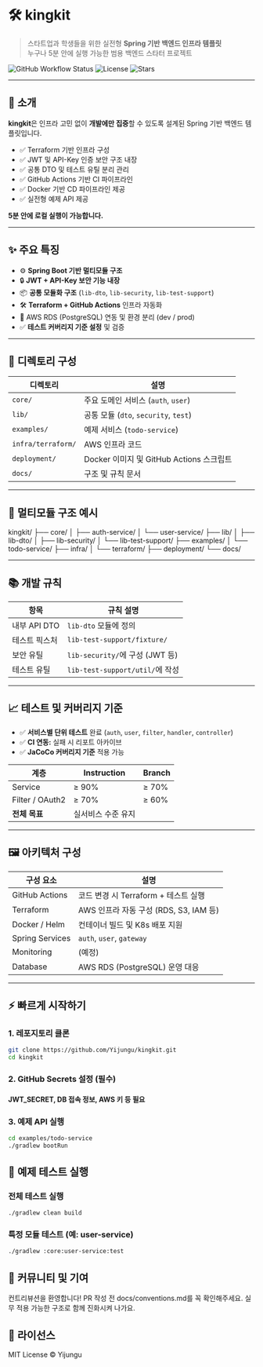 # 🛠️ kingkit

> 스타트업과 학생들을 위한 실전형 **Spring 기반 백엔드 인프라 템플릿**  
> 누구나 5분 안에 실행 가능한 범용 백엔드 스타터 프로젝트

![GitHub Workflow Status](https://img.shields.io/github/actions/workflow/status/Yijungu/kingkit/ci.yml?label=CI)
![License](https://img.shields.io/github/license/Yijungu/kingkit)
![Stars](https://img.shields.io/github/stars/Yijungu/kingkit)

---

## 🚀 소개

**kingkit**은 인프라 고민 없이 **개발에만 집중**할 수 있도록 설계된 Spring 기반 백엔드 템플릿입니다.

- ✅ Terraform 기반 인프라 구성
- ✅ JWT 및 API-Key 인증 보안 구조 내장
- ✅ 공통 DTO 및 테스트 유틸 분리 관리
- ✅ GitHub Actions 기반 CI 파이프라인
- ✅ Docker 기반 CD 파이프라인 제공
- ✅ 실전형 예제 API 제공

**5분 안에 로컬 실행이 가능합니다.**

---

## ✨ 주요 특징

- ⚙️ **Spring Boot 기반 멀티모듈 구조**
- 🔒 **JWT + API-Key 보안 기능 내장**
- 📦 **공통 모듈화 구조** (`lib-dto`, `lib-security`, `lib-test-support`)
- 🛠 **Terraform + GitHub Actions** 인프라 자동화
- 💾 AWS RDS (PostgreSQL) 연동 및 환경 분리 (dev / prod)
- ✅ **테스트 커버리지 기준 설정** 및 검증

---

## 📁 디렉토리 구성

| 디렉토리            | 설명                                  |
|---------------------|---------------------------------------|
| `core/`             | 주요 도메인 서비스 (`auth`, `user`)  |
| `lib/`              | 공통 모듈 (`dto`, `security`, `test`) |
| `examples/`         | 예제 서비스 (`todo-service`)          |
| `infra/terraform/`  | AWS 인프라 코드                       |
| `deployment/`       | Docker 이미지 및 GitHub Actions 스크립트 |
| `docs/`             | 구조 및 규칙 문서                     |

---

## 🧩 멀티모듈 구조 예시

kingkit/
├── core/
│ ├── auth-service/
│ └── user-service/
├── lib/
│ ├── lib-dto/
│ ├── lib-security/
│ └── lib-test-support/
├── examples/
│ └── todo-service/
├── infra/
│ └── terraform/
├── deployment/
└── docs/


---

## 📚 개발 규칙

| 항목              | 규칙 설명                          |
|------------------|-----------------------------------|
| 내부 API DTO      | `lib-dto` 모듈에 정의             |
| 테스트 픽스처     | `lib-test-support/fixture/`       |
| 보안 유틸         | `lib-security/`에 구성 (JWT 등)  |
| 테스트 유틸       | `lib-test-support/util/`에 작성   |

---

## 📈 테스트 및 커버리지 기준

- ✅ **서비스별 단위 테스트** 완료 (`auth`, `user`, `filter`, `handler`, `controller`)
- ✅ **CI 연동:** 실패 시 리포트 아카이브
- ✅ **JaCoCo 커버리지 기준** 적용 가능

| 계층             | Instruction | Branch |
|------------------|-------------|--------|
| Service          | ≥ 90%       | ≥ 70%  |
| Filter / OAuth2  | ≥ 70%       | ≥ 60%  |
| **전체 목표**     | 실서비스 수준 유지 |

---

## 🖼 아키텍처 구성

| 구성 요소         | 설명                                                 |
|------------------|------------------------------------------------------|
| GitHub Actions   | 코드 변경 시 Terraform + 테스트 실행                |
| Terraform        | AWS 인프라 자동 구성 (RDS, S3, IAM 등)              |
| Docker / Helm    | 컨테이너 빌드 및 K8s 배포 지원                       |
| Spring Services  | `auth`, `user`, `gateway`                            |
| Monitoring       | (예정)                                              |
| Database         | AWS RDS (PostgreSQL) 운영 대응                       |

---

## ⚡ 빠르게 시작하기


### 1. 레포지토리 클론
```bash
git clone https://github.com/Yijungu/kingkit.git
cd kingkit
```
### 2. GitHub Secrets 설정 (필수)
#### JWT_SECRET, DB 접속 정보, AWS 키 등 필요

### 3. 예제 API 실행

```bash
cd examples/todo-service
./gradlew bootRun
```
## 🧪 예제 테스트 실행

### 전체 테스트 실행
```bash
./gradlew clean build
```

### 특정 모듈 테스트 (예: user-service)
```bash
./gradlew :core:user-service:test
```
## 🤝 커뮤니티 및 기여
컨트리뷰션을 환영합니다!
PR 작성 전 docs/conventions.md를 꼭 확인해주세요.
실무 적용 가능한 구조로 함께 진화시켜 나가요.

## 📜 라이선스

MIT License © Yijungu

